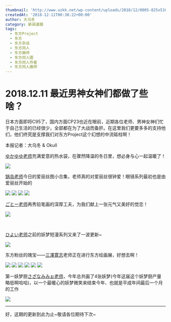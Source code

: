 ```yaml
---
thumbnail: 'http://www.uzkk.net/wp-content/uploads/2018/12/0005-825x510.png'
createdAt: '2018-12-11T00:38:22+00:00'
author: 大乌冬
category: 新闻速报
tags:
  - 东方Project
  - 东方
  - 东方杂谈
  - 东方同人
  - 东方画师
  - 东方同人图
  - 东方同人作者
  - 东方同人画师
---
```


# 2018.12.11 最近男神女神们都做了些啥？

日本方面即将C95了，国内方面CP23也近在眼前，近期各位老师、男神女神们忙于自己生活的已经很少，全部都在为了大战而备肝。在这里我们更要多多的支持他们，他们终究是支撑我们对东方Project这个幻想的中流砥柱啊！

本报记者：大乌冬 & Okull

[ゆかゆゆ老师](https://twitter.com/yukayuyubot)充满爱意的热水袋，在骤然降温的冬日里，想必身与心一起温暖了！

![](http://www.uzkk.net/wp-content/uploads/2018/12/0001-1-1024x613.png)

[锅岛老师](https://twitter.com/n_shima)今日的爱丽丝图小合集，老师真的对爱丽丝很钟爱！眼镜系列最初也是由爱丽丝开始的

![](http://www.uzkk.net/wp-content/uploads/2018/12/0002-1.png) ![](http://www.uzkk.net/wp-content/uploads/2018/12/0003.png) ![](http://www.uzkk.net/wp-content/uploads/2018/12/0004-1.png) ![](http://www.uzkk.net/wp-content/uploads/2018/12/0005-1024x437.png)

[ごとー老师](https://twitter.com/Reitsu_ki)再秀铅笔画的深厚工夫，为我们献上一张元气又美好的觉恋！

![](http://www.uzkk.net/wp-content/uploads/2018/12/0006.png)

 

[ひよい老师](http://www.uzkk.net/?p=551)之前的妖梦短漫系列又来了一波更新~

![](http://www.uzkk.net/wp-content/uploads/2018/12/mahua-364x1024.jpg)

东方粉丝的瑰宝——[三澤寛志](http://www.uzkk.net/?p=4550)老师正在进行东方绘画展，好想去啊！

![](http://www.uzkk.net/wp-content/uploads/2018/12/0007.png) ![](http://www.uzkk.net/wp-content/uploads/2018/12/0008.png) ![](http://www.uzkk.net/wp-content/uploads/2018/12/0009.png) ![](http://www.uzkk.net/wp-content/uploads/2018/12/0010.png) ![](http://www.uzkk.net/wp-content/uploads/2018/12/0011-1024x575.png) ![](http://www.uzkk.net/wp-content/uploads/2018/12/0012-1024x577.png)

第一妖梦厨[さざなみみぉ老师](https://twitter.com/sazanamimio)，今年总共画了4张妖梦(今年这届这个妖梦厨产量略低啊哈哈)，以一个最暖心的妖梦微笑来结束今年、也就是平成年间最后一个月的工作

![](http://www.uzkk.net/wp-content/uploads/2018/12/0013.png)

---

好，这期的更新到此为止~敬请各位期待下次~
